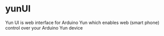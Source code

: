 yunUI
=====

Yun UI is web interface for Arduino Yun which enables web (smart phone) control over your Arduino Yun device
